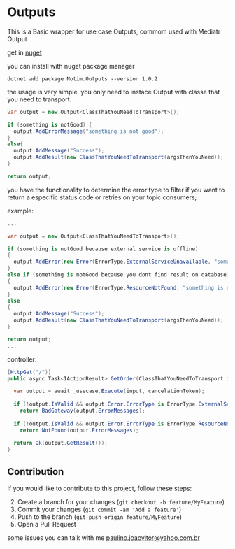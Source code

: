 # Outputs

This is a Basic wrapper for use case Outputs, commom used with Mediatr Output

get in [nuget](https://www.nuget.org/packages/Notim.Outputs/)

you can install with nuget package manager
```śhell
dotnet add package Notim.Outputs --version 1.0.2
```

the usage is very simple, you only need to instace Output with classe that you need to transport.
```csharp
var output = new Output<ClassThatYouNeedToTransport>();

if (something is notGood) {
  output.AddErrorMessage("something is not good");
}
else{
  output.AddMessage("Success");
  output.AddResult(new ClassThatYouNeedToTransport(argsThenYouNeed));
}

return output;
```

you have the functionality to determine the error type to filter if you want to return a especific status code or retries on your topic consumers;

example:

```csharp
...

var output = new Output<ClassThatYouNeedToTransport>();

if (something is notGood because external service is offline)
{
  output.AddError(new Error(ErrorType.ExternalServiceUnavailable, "something is not good"));
}
else if (something is notGood because you dont find result on database)
{
  output.AddError(new Error(ErrorType.ResourceNotFound, "something is not good"));
}
else
{
  output.AddMessage("Success");
  output.AddResult(new ClassThatYouNeedToTransport(argsThenYouNeed));
}

return output;
...

```
controller:

```csharp
[HttpGet("/")]
public async Task<IActionResult> GetOrder(ClassThatYouNeedToTransport input, CancelationToken cancelationToken)

  var output = await _usecase.Execute(input, cancelationToken);
  
  if (!output.IsValid && output.Error.ErrorType is ErrorType.ExternalServiceUnavailable)
    return BadGateway(output.ErrorMessages);
  
  if (!output.IsValid && output.Error.ErrorType is ErrorType.ResourceNotFound)
    return NotFound(output.ErrorMessages);
  
  return Ok(output.GetResult());
}
```

## Contribution

If you would like to contribute to this project, follow these steps:

2. Create a branch for your changes (`git checkout -b feature/MyFeature`)
3. Commit your changes (`git commit -am 'Add a feature'`)
4. Push to the branch (`git push origin feature/MyFeature`)
5. Open a Pull Request

some issues you can talk with me [paulino.joaovitor@yahoo.com.br](mailto:paulino.joaovitor@yahoo.com.br)